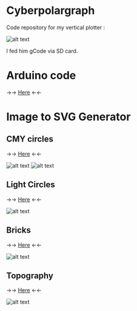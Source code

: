 # Cyberpolargraph
Code repository for my vertical plotter : 

![alt text](https://raw.githubusercontent.com/MrCybernetic/Cyberpolargraph/main/img/cyberpolargraph.jpg "Cyberpolargraph")

I fed him gCode via SD card.

# Arduino code
 ->-> [Here](https://github.com/MrCybernetic/Cyberpolargraph\arduino\CyberPolarSD) <-<-

# Image to SVG Generator 
## CMY circles 
 ->-> [Here](https://github.com/MrCybernetic/Cyberpolargraph\processing\circleCMY) <-<-

![alt text](https://raw.githubusercontent.com/MrCybernetic/Cyberpolargraph/main/img/MonaCMYed.png "Mona Lisa before being cyberCMYed") ![alt text](https://raw.githubusercontent.com/MrCybernetic/Cyberpolargraph/main/img/monaPlotted.jpg "Mona Lisa after being cyberCMYed")

## Light Circles  
 ->-> [Here](https://github.com/MrCybernetic/Cyberpolargraph\processing\generativeCircleLight) <-<-

![alt text](https://raw.githubusercontent.com/MrCybernetic/Cyberpolargraph/main/img/circlesLight.jpg "circlesLight.jpg") 

## Bricks
 ->-> [Here](https://github.com/MrCybernetic/Cyberpolargraph\processing\brick) <-<-

![alt text](https://raw.githubusercontent.com/MrCybernetic/Cyberpolargraph/main/img/bricks.jpg "Bricks Lego")

## Topography
 ->-> [Here](https://github.com/MrCybernetic/Cyberpolargraph\processing\isometric) <-<-

![alt text](https://raw.githubusercontent.com/MrCybernetic/Cyberpolargraph/main/img/iso.jpg "topology topography") 